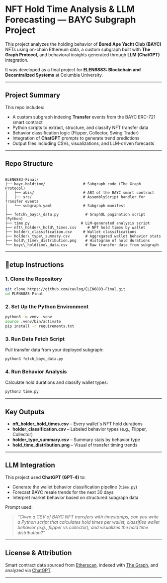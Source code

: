 # NFT Hold Time Analysis & LLM Forecasting — BAYC Subgraph Project

This project analyzes the holding behavior of **Bored Ape Yacht Club (BAYC)** NFTs using on-chain Ethereum data, a custom subgraph built with **The Graph Protocol**, and behavioral insights generated through **LLM (ChatGPT)** integration.

It was developed as a final project for **ELEN6883: Blockchain and Decentralized Systems** at Columbia University.

---

## Project Summary

This repo includes:
- A custom subgraph indexing **Transfer** events from the BAYC ERC-721 smart contract
- Python scripts to extract, structure, and classify NFT transfer data
- Behavior classification logic (Flipper, Collector, Swing Trader)
- Integration of **ChatGPT** prompts to generate trend predictions
- Output files including CSVs, visualizations, and LLM-driven forecasts

---

## Repo Structure

```

ELEN6883-Final/
├── bayc-holdtime/                 # Subgraph code (The Graph Protocol)
│   ├── abis/                      # ABI of the BAYC smart contract
│   ├── src/                       # AssemblyScript handler for Transfer events
│   └── subgraph.yaml              # Subgraph manifest
│
├── fetch\_bayc\_data.py            # GraphQL pagination script (Python)
├── time.py                       # LLM-generated analysis script
├── nft\_holder\_hold\_times.csv     # NFT hold times by wallet
├── holder\_classification.csv     # Wallet classifications
├── holder\_type\_summary.csv       # Aggregated wallet behavior stats
├── hold\_time\_distribution.png    # Histogram of hold durations
└── bayc\_holdtime\_data.csv        # Raw transfer data from subgraph

````

---

## 🧪etup Instructions

### 1. Clone the Repository
```bash
git clone https://github.com/caulog/ELEN6883-Final.git
cd ELEN6883-Final
````

### 2. Set Up the Python Environment

```bash
python3 -m venv .venv
source .venv/bin/activate
pip install -r requirements.txt
```

### 3. Run Data Fetch Script

Pull transfer data from your deployed subgraph:

```bash
python3 fetch_bayc_data.py
```

### 4. Run Behavior Analysis

Calculate hold durations and classify wallet types:

```bash
python3 time.py
```

---

## Key Outputs

* **nft\_holder\_hold\_times.csv** – Every wallet's NFT hold durations
* **holder\_classification.csv** – Labeled behavior types (e.g., Flipper, Collector)
* **holder\_type\_summary.csv** – Summary stats by behavior type
* **hold\_time\_distribution.png** – Visual of transfer timing trends

---

## LLM Integration

This project used **ChatGPT (GPT-4)** to:

* Generate the wallet behavior classification pipeline (`time.py`)
* Forecast BAYC resale trends for the next 30 days
* Interpret market behavior based on structured subgraph data

Prompt used:

> *“Given a CSV of BAYC NFT transfers with timestamps, can you write a Python script that calculates hold times per wallet, classifies wallet behavior (e.g., flipper vs collector), and visualizes the hold time distribution?”*

---

## License & Attribution

Smart contract data sourced from [Etherscan](https://etherscan.io/), indexed with [The Graph](https://thegraph.com/), and analyzed via [ChatGPT](https://chat.openai.com/).

---
